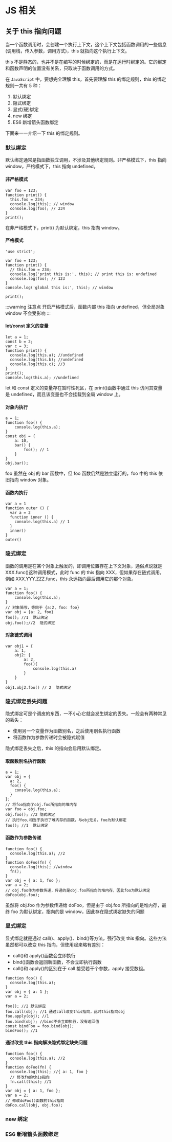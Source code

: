 # JS 相关

## 关于 this 指向问题

当一个函数调用时，会创建一个执行上下文，这个上下文包括函数调用的一些信息(调用栈，传入参数，调用方式)，this 就指向这个执行上下文。

this 不是静态的，也并不是在编写的时候绑定的，而是在运行时绑定的。它的绑定和函数声明的位置没有关系，只取决于函数调用的方式。

在 `JavaScript` 中，要想完全理解 this，首先要理解 this 的绑定规则，this 的绑定规则一共有 5 种：

1. 默认绑定
2. 隐式绑定
3. 显式(硬)绑定
4. new 绑定
5. ES6 新增箭头函数绑定

下面来一一介绍一下 this 的绑定规则。

### 默认绑定

默认绑定通常是指函数独立调用，不涉及其他绑定规则。非严格模式下，this 指向 window，严格模式下，this 指向 undefined。

#### 非严格模式

```JS
var foo = 123;
function print() {
  this.foo = 234;
  console.log(this); // window
  console.log(foo); // 234
}
print();
```

在非严格模式下，print() 为默认绑定，this 指向 window。

#### 严格模式

```JS
'use strict';

var foo = 123;
function print() {
  // this.foo = 234;
  console.log('print this is:', this); // print this is: undefined
  console.log(foo); // 123
}
console.log('global this is:', this); // window

print();
```

:::warning 注意点
开启严格模式后，函数内部 this 指向 undefined，但全局对象 window 不会受影响
:::

#### let/const 定义的变量

```JS
let a = 1;
const b = 2;
var c = 3;
function print() {
  console.log(this.a); //undefined
  console.log(this.b); //undefined
  console.log(this.c); //3
}
print();
console.log(this.a); //undefined

```

let 和 const 定义的变量存在暂时性死区，在 print()函数中通过 this 访问其变量是 undefined，而且该变量也不会挂载到全局 window 上。

#### 对象内执行

```JS
a = 1;
function foo() {
    console.log(this.a);
}
const obj = {
    a: 10,
    bar() {
        foo(); // 1
    }
}
obj.bar();
```

foo 虽然在 obj 的 bar 函数中，但 foo 函数仍然是独立运行的，foo 中的 this 依旧指向 window 对象。

#### 函数内执行

```JS
var a = 1
function outer () {
  var a = 2
  function inner () {
    console.log(this.a) // 1
  }
  inner()
}
outer()
```

### 隐式绑定

函数的调用是在某个对象上触发的，即调用位置存在上下文对象，通俗点说就是 XXX.func()这种调用模式，此时 func 的 this 指向 XXX，但如果存在链式调用，例如 XXX.YYY.ZZZ.func，this 永远指向最后调用它的那个对象。

```JS
var a = 1;
function foo() {
    console.log(this.a);
}
// 对象简写，等同于 {a:2, foo: foo}
var obj = {a: 2, foo}
foo(); //1  默认绑定
obj.foo();//2  隐式绑定
```

#### 对象链式调用

```JS
var obj1 = {
    a: 1,
    obj2: {
        a: 2,
        foo(){
            console.log(this.a)
        }
    }
}
obj1.obj2.foo() // 2  隐式绑定
```

### 隐式绑定丢失问题

隐式绑定可是个调皮的东西，一不小心它就会发生绑定的丢失。一般会有两种常见的丢失：

- 使用另一个变量作为函数别名，之后使用别名执行函数
- 将函数作为参数传递时会被隐式赋值

隐式绑定丢失之后，this 的指向会启用默认绑定。

#### 取函数别名执行函数

```JS
a = 1;
var obj = {
  a: 2,
  foo() {
    console.log(this.a);
  }
};
// 将foo指向了obj.foo所指向的堆内存
var foo = obj.foo;
obj.foo(); //2 隐式绑定
// 执行foo,相当于执行了堆内存的函数，与obj无关，foo为默认绑定
foo(); //1  默认绑定

```

#### 函数作为参数传递

```JS
function foo() {
  console.log(this.a); //2
}
function doFoo(fn) {
  console.log(this); //window
  fn();
}
var obj = { a: 1, foo };
var a = 2;
// obj.foo作为参数传递，传递的是obj.foo所指向的堆内存，因此foo为默认绑定
doFoo(obj.foo);
```

虽然将 obj.foo 作为参数传递给 doFoo，但是由于 obj.foo 所指向的是堆内存，最终 foo 为默认绑定，指向的是 window，因此存在隐式绑定缺失的问题

### 显式绑定

显式绑定就是通过 call()、apply()、bind()等方法，强行改变 this 指向。这些方法虽然都可以改变 this 指向，但使用起来略有差别：

- call()和 apply()函数会立即执行
- bind()函数会返回新函数，不会立即执行函数
- call()和 apply()的区别在于 call 接受若干个参数，apply 接受数组。

```JS
function foo() {
  console.log(this.a);
}
var obj = { a: 1 };
var a = 2;

foo(); //2 默认绑定
foo.call(obj); //1 通过call改变this指向，此时this指向obj
foo.apply(obj); //1
foo.bind(obj); //bind不会立即执行，没有返回值
const bindFoo = foo.bind(obj);
bindFoo(); //1
```

#### 通过改变 this 指向解决隐式绑定缺失问题

```JS
function foo() {
  console.log(this.a); //2
}
function doFoo(fn) {
  console.log(this); //{ a: 1, foo }
  // 修改fn的this指向
  fn.call(this); //1
}
var obj = { a: 1, foo };
var a = 2;
// 修改doFoo()函数的this指向
doFoo.call(obj, obj.foo);
```

### new 绑定

### ES6 新增箭头函数绑定
